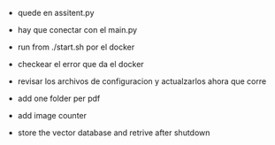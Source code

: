 - quede en assitent.py
- hay que conectar con el main.py
- run from ./start.sh por el docker
- checkear el error que da el docker

- revisar los archivos de configuracion y actualzarlos ahora que corre


- add one folder per pdf
- add image counter
- store the vector database and retrive after shutdown